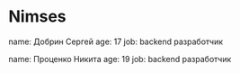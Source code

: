# Nimses
name: Добрин Сергей
age: 17
job: backend разработчик

name: Проценко Никита
age: 19
job: backend разработчик
